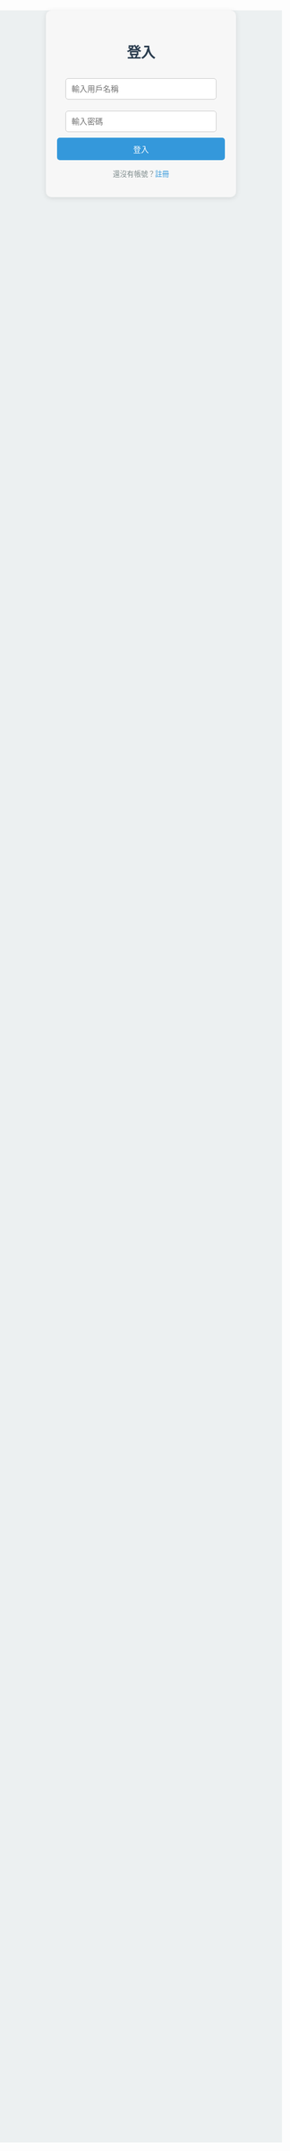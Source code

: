 <!DOCTYPE html>
<html lang="en">
<head>
<meta charset="UTF-8">
<meta name="viewport" content="width=device-width, initial-scale=1.0">
<title>學習討論平台</title>
<style>
/* 全局樣式 */
body {
font-family: Arial, sans-serif;
margin: 0;
padding: 0;
background-color: #ecf0f1;
}
h1, h2, h3 {
color: #2c3e50;
}
a {
text-decoration: none;
}
button {
padding: 10px 20px;
background-color: #3498db;
color: white;
border: none;
border-radius: 5px;
cursor: pointer;
}
button:hover {
background-color: #2980b9;
}
.container {
max-width: 900px;
margin: 30px auto;
padding: 20px;
background: white;
border-radius: 10px;
box-shadow: 0 2px 10px rgba(0, 0, 0, 0.1);
}
.navbar {
background-color: #2c3e50;
color: white;
padding: 15px;
display: flex;
justify-content: space-between;
position: sticky;
top: 0;
z-index: 1000;
}
.navbar a {
color: white;
padding: 10px 15px;
border-radius: 5px;
}
.navbar a:hover {
background-color: #34495e;
}
.auth-container {
width: 300px;
margin: 100px auto;
padding: 20px;
background: #f7f7f7;
border-radius: 10px;
box-shadow: 0 2px 10px rgba(0, 0, 0, 0.1);
text-align: center;
}
.auth-container h1 {
font-size: 1.8em;
margin-bottom: 20px;
color: #2c3e50;
}
.auth-container form input {
width: 90%;
margin: 10px 0;
padding: 10px;
border: 1px solid #ccc;
border-radius: 5px;
font-size: 1em;
}
.auth-container form button {
width: 100%;
padding: 10px;
font-size: 1em;
background: #3498db;
color: white;
border: none;
border-radius: 5px;
cursor: pointer;
}
.auth-container form button:hover {
background: #2980b9;
}
.auth-container p {
margin-top: 10px;
font-size: 0.9em;
color: #7f8c8d;
}
.auth-container a {
color: #3498db;
text-decoration: none;
}
.auth-container a:hover {
text-decoration: underline;
}
.threads {
margin-top: 20px;
}
.thread {
margin-bottom: 30px;
background: #ffffff;
padding: 15px;
border-radius: 10px;
box-shadow: 0 2px 5px rgba(0, 0, 0, 0.1);
}
.thread h3 {
margin-bottom: 15px;
font-size: 1.4em;
}
textarea {
width: 100%;
margin: 10px 0;
padding: 10px;
border: 1px solid #ccc;
border-radius: 5px;
font-size: 1em;
}
.comment {
background: #f7f7f7;
padding: 10px;
border-radius: 5px;
margin-bottom: 10px;
border: 1px solid #ddd;
word-wrap: break-word;
}
.actions {
margin-top: 10px;
display: flex;
justify-content: space-between;
max-width: 250px;
}
.actions button {
font-size: 0.8em;
padding: 5px 10px;
border: 1px solid #ccc;
border-radius: 5px;
background-color: white;
color: #3498db;
cursor: pointer;
}
.actions button:hover {
background-color: #ecf0f1;
}
.search-container {
margin-bottom: 20px;
}
.search-container input {
width: calc(100% - 40px);
padding: 10px;
border: 1px solid #ccc;
border-radius: 5px;
}
.search-container button {
margin-left: 5px;
}
</style>
</head>
<body>
<!-- 導航欄 -->
<div class="navbar" id="navbar" style="display: none;">
<div>
 <a href="#" onclick="showDiscussion('chinese')">國文</a>
 <a href="#" onclick="showDiscussion('english')">英文</a>
 <a href="#" onclick="showDiscussion('math')">數學</a>
 <a href="#" onclick="showDiscussion('chemistry')">化學</a>
 <a href="#" onclick="showDiscussion('physics')">物理</a>
 <a href="#" onclick="showDiscussion('geography')">地理</a>
 <a href="#" onclick="showDiscussion('history')">歷史</a>
</div>
</div>

<!-- 登入頁面 -->
<div class="auth-container" id="login-container">
<h1>登入</h1>
<form onsubmit="handleLogin(event)">
 <input type="text" id="username" placeholder="輸入用戶名稱" required>
 <input type="password" id="password" placeholder="輸入密碼" required>
 <button type="submit">登入</button>
</form>
<p>還沒有帳號？<a href="#" onclick="switchToRegister()">註冊</a></p>
</div>

<!-- 註冊頁面 -->
<div class="auth-container" id="register-container" style="display: none;">
<h1>註冊</h1>
<form onsubmit="handleRegister(event)">
 <input type="text" id="new-username" placeholder="輸入用戶名稱" required>
 <input type="password" id="new-password" placeholder="輸入密碼" required>
 <button type="submit">註冊</button>
</form>
<p>已經有帳號了？<a href="#" onclick="switchToLogin()">登入</a></p>
</div>

<!-- 討論區 -->
<div class="container" id="discussion-container" style="display: none;">
<div id="chinese" class="discussion">
 <h2>國文討論區</h2>
 <input type="text" placeholder="搜尋討論串" oninput="searchThreads('chinese', this.value)" />
 <button type="button" onclick="createNewThread('chinese')">新增討論串</button>
 <div id="chinese-threads" class="threads"></div>
</div>
<div id="english" class="discussion" style="display: none;">
 <h2>英文討論區</h2>
 <input type="text" placeholder="搜尋討論串" oninput="searchThreads('english', this.value)" />
 <button type="button" onclick="createNewThread('math')">新增討論串</button>
 <div id="english-threads" class="threads"></div>
</div>
<div id="math" class="discussion" style="display: none;">
 <h2>數學討論區</h2>
 <input type="text" placeholder="搜尋討論串" oninput="searchThreads('math', this.value)" />
 <button type="button" onclick="createNewThread('math')">新增討論串</button>
 <div id="math-threads" class="threads"></div>
</div>
<div id="chemistry" class="discussion" style="display: none;">
 <h2>化學討論區</h2>
 <input type="text" placeholder="搜尋討論串" oninput="searchThreads('chemistry', this.value)" />
 <button type="button" onclick="createNewThread('chemistry')">新增討論串</button>
 <div id="chemistry-threads" class="threads"></div>
</div>
<div id="physics" class="discussion" style="display: none;">
 <h2>物理討論區</h2>
 <input type="text" placeholder="搜尋討論串" oninput="searchThreads('physics', this.value)" />
 <button type="button" onclick="createNewThread('physics')">新增討論串</button>
 <div id="physics-threads" class="threads"></div>
</div>
<div id="geography" class="discussion" style="display: none;">
 <h2>地理討論區</h2>
 <input type="text" placeholder="搜尋討論串" oninput="searchThreads('geography', this.value)" />
 <button type="button" onclick="createNewThread('geography')">新增討論串</button>
 <div id="geography-threads" class="threads"></div>
</div>
<div id="history" class="discussion" style="display: none;">
 <h2>歷史討論區</h2>
 <input type="text" placeholder="搜尋討論串" oninput="searchThreads('history', this.value)" />
 <button type="button" onclick="createNewThread('history')">新增討論串</button>
 <div id="history-threads" class="threads"></div>
</div>
<!-- 圖片上傳表單 -->
<form id="uploadForm" enctype="multipart/form-data">
<label for="imageUpload">選擇圖片上傳：</label>
<input type="file" id="imageUpload" name="image" accept="image/*" required />
<button type="submit">上傳圖片</button>
</form>

<!-- 用於顯示已上傳的圖片 -->
<div id="uploadedImages"></div>
</div>

<script>
function showDiscussion(subject) {
// 隱藏所有討論區
const discussions = document.querySelectorAll('.discussion');
discussions.forEach(discussion => discussion.style.display = 'none');

// 顯示選中的討論區
const selectedDiscussion = document.getElementById(subject);
selectedDiscussion.style.display = 'block';

// 從後端獲取該主題的討論串資料
fetch(`/threads/${subject}`)
.then(response => response.json())
.then(data => {
const threadContainer = document.getElementById(`${subject}-threads`);
threadContainer.innerHTML = ''; // 清空原有內容
data.forEach(thread => {
const threadElement = document.createElement('div');
threadElement.classList.add('thread');
threadElement.innerHTML = `
         <h3>${thread.title}</h3>
         <textarea placeholder="新增留言"></textarea>
         <button onclick="addComment(this)">提交留言</button>
         <div class="comments"></div>
       `;
threadContainer.appendChild(threadElement);
});
});
}
const users = [];
let currentUser = null;

// 切換註冊與登入
function switchToRegister() {
document.getElementById('login-container').style.display = 'none';
document.getElementById('register-container').style.display = 'block';
}

function switchToLogin() {
document.getElementById('login-container').style.display = 'block';
document.getElementById('register-container').style.display = 'none';
}

function handleRegister(event) {
event.preventDefault();
const username = document.getElementById('new-username').value.trim();
const password = document.getElementById('new-password').value;

// 取得現有使用者資料
const users = JSON.parse(localStorage.getItem('users')) || [];
if (users.some(user => user.username === username)) {
alert('用戶名稱已被註冊');
return;
}

// 新增使用者到 localStorage
users.push({ username, password });
localStorage.setItem('users', JSON.stringify(users));
alert('註冊成功，請登入');
switchToLogin();
}

function handleLogin(event) {
event.preventDefault();
const username = document.getElementById('username').value.trim();
const password = document.getElementById('password').value;

// 從 localStorage 取出使用者資料
const users = JSON.parse(localStorage.getItem('users')) || [];
const user = users.find(user => user.username === username && user.password === password);

if (user) {
alert('登入成功');
currentUser = user.username;
document.getElementById('login-container').style.display = 'none';
document.getElementById('discussion-container').style.display = 'block';
document.getElementById('navbar').style.display = 'flex';
} else {
alert('用戶名稱或密碼錯誤');
}
}

function logout() {
currentUser = null;
alert('已登出');
document.getElementById('discussion-container').style.display = 'none';
document.getElementById('login-container').style.display = 'block';
document.getElementById('navbar').style.display = 'none';
}

function showDiscussion(subject) {
const discussions = document.querySelectorAll('.discussion');
discussions.forEach(discussion => discussion.style.display = 'none');
document.getElementById(subject).style.display = 'block';
}

function createNewThread(subject) {
const title = prompt("請輸入討論串標題：");
if (title) {
// 獲取已存在的討論串，若無則初始化
const storedThreads = JSON.parse(localStorage.getItem(`${subject}-threads`)) || [];

// 新增討論串資料
const thread = { title, comments: [] };
storedThreads.push(thread);

// 存回 localStorage
localStorage.setItem(`${subject}-threads`, JSON.stringify(storedThreads));

// 更新 UI
loadThreads(subject);
}
}

function loadThreads(subject) {
  const threadContainer = document.getElementById(`${subject}-threads`);
  threadContainer.innerHTML = ""; // 清空現有 DOM

  // 從 localStorage 加載討論串資料
  const storedThreads = JSON.parse(localStorage.getItem(`${subject}-threads`)) || [];

  // 更新 UI
  storedThreads.forEach((thread, index) => {
    const threadElement = document.createElement("div");
    threadElement.classList.add("thread");
    threadElement.innerHTML = `
      <h3>${thread.title}</h3>
      <button onclick="editThread('${subject}', ${index})">編輯標題</button>
      <button onclick="deleteThread('${subject}', ${index})">刪除討論串</button>
      <textarea placeholder="新增留言"></textarea>
      <button onclick="addComment(this, '${subject}', ${index})">提交留言</button>
      <div class="comments"></div>
    `;

    // 加載留言與回覆
    const commentsContainer = threadElement.querySelector(".comments");
    thread.comments.forEach((comment, commentIndex) => {
      const commentElement = document.createElement("div");
      commentElement.classList.add("comment");
      commentElement.innerHTML = `
        <p><strong>${comment.user}:</strong> ${comment.content}</p>
        <div class="actions">
          <button onclick="replyToComment(this, '${subject}', ${index}, ${commentIndex})">回覆</button>
          <button onclick="editComment(this, '${subject}', ${index}, ${commentIndex})">編輯</button>
          <button onclick="deleteComment(this, '${subject}', ${index}, ${commentIndex})">刪除</button>
        </div>
        <div class="replies"></div>
      `;

      // 加載回覆
      const repliesContainer = commentElement.querySelector(".replies");
      comment.replies?.forEach(reply => {
        const replyElement = document.createElement("div");
        replyElement.classList.add("comment");
        replyElement.innerHTML = `
          <p><strong>${reply.user}:</strong> ${reply.content}</p>
        `;
        repliesContainer.appendChild(replyElement);
      });

      commentsContainer.appendChild(commentElement);
    });

    threadContainer.appendChild(threadElement);
  });
}

// 頁面載入時自動加載討論串
document.addEventListener("DOMContentLoaded", () => {
  const subjects = ["chinese", "english", "math", "chemistry", "physics", "geography", "history"];
  subjects.forEach(subject => loadThreads(subject));
});

function addComment(buttonElement) {
const commentText = buttonElement.previousElementSibling.value;
const commentContainer = buttonElement.nextElementSibling;

if (commentText) {
const comment = document.createElement("div");
comment.classList.add("comment");
comment.innerHTML = `
     <p><strong>${currentUser}:</strong> ${commentText}</p>
     <div class="actions">
       <button onclick="replyToComment(this)">回覆</button>
       <button onclick="editComment(this)">編輯</button>
       <button onclick="deleteComment(this)">刪除</button>
     </div>
     <div class="replies"></div>
   `;
commentContainer.appendChild(comment);
buttonElement.previousElementSibling.value = "";

// 儲存留言到 localStorage
const subject = commentContainer.closest(".discussion").id; // 獲取目前討論區 ID
const storedComments = JSON.parse(localStorage.getItem(subject)) || [];
storedComments.push({
user: currentUser,
content: commentText,
replies: []
});
localStorage.setItem(subject, JSON.stringify(storedComments));
}
}
    //圖片上傳
    document.getElementById("uploadForm").addEventListener("submit", async (event) => {
      event.preventDefault(); // 防止表單默認提交行為

      const fileInput = document.getElementById("imageUpload");
      const file = fileInput.files[0];

      if (!file) {
        alert("請選擇一張圖片！");
        return;
      }

      const formData = new FormData();
      formData.append("image", file);

      try {
        const response = await fetch("/upload", {
          method: "POST",
          body: formData,
        });

        if (response.ok) {
          const result = await response.json();
          displayUploadedImages(result.imageUrl); // 顯示圖片
        } else {
          alert("圖片上傳失敗！");
        }
      } catch (error) {
        console.error("上傳錯誤：", error);
        alert("發生錯誤，請稍後再試！");
      }
    });

    function displayUploadedImages(imageUrl) {
      const imageContainer = document.getElementById("uploadedImages");
      const img = document.createElement("img");
      img.src = imageUrl;
      img.alt = "已上傳圖片";
      img.style.width = "200px";
      imageContainer.appendChild(img);
    }
function loadComments(subject) {
const threadContainer = document.getElementById(`${subject}-threads`);
threadContainer.innerHTML = ""; // 清空原有內容

const storedComments = JSON.parse(localStorage.getItem(subject)) || [];
storedComments.forEach((comment) => {
const commentElement = document.createElement("div");
commentElement.classList.add("comment");
commentElement.innerHTML = `
     <p><strong>${comment.user}:</strong> ${comment.content}</p>
     <div class="actions">
       <button onclick="replyToComment(this)">回覆</button>
       <button onclick="editComment(this)">編輯</button>
       <button onclick="deleteComment(this)">刪除</button>
     </div>
     <div class="replies"></div>
   `;
threadContainer.appendChild(commentElement);
});
}
    
//編輯討論串
function editThread(subject, index) {
const newTitle = prompt("請輸入新的討論串標題：");
if (newTitle) {
const storedThreads = JSON.parse(localStorage.getItem(`${subject}-threads`));
storedThreads[index].title = newTitle;
localStorage.setItem(`${subject}-threads`, JSON.stringify(storedThreads));
loadThreads(subject);
}
}
//刪除討論串
function deleteThread(subject, index) {
if (confirm("確定要刪除此討論串嗎？")) {
const storedThreads = JSON.parse(localStorage.getItem(`${subject}-threads`));
storedThreads.splice(index, 1);
localStorage.setItem(`${subject}-threads`, JSON.stringify(storedThreads));
loadThreads(subject);
}
}

// 頁面載入時調用
document.addEventListener("DOMContentLoaded", () => {
const subjects = ["chinese", "english", "math", "chemistry", "physics", "geography", "history"];
subjects.forEach((subject) => loadComments(subject));
});

function replyToComment(buttonElement, subject, threadIndex, commentIndex) {
  const replyText = prompt("請輸入回覆內容：");
  if (replyText) {
    const replyContainer = buttonElement.parentElement.nextElementSibling;

    // 從 localStorage 讀取討論串資料
    const storedThreads = JSON.parse(localStorage.getItem(`${subject}-threads`)) || [];
    const targetThread = storedThreads[threadIndex];

    // 確保目標討論串的留言資料結構存在
    if (!targetThread.comments[commentIndex].replies) {
      targetThread.comments[commentIndex].replies = [];
    }

    // 新增回覆
    targetThread.comments[commentIndex].replies.push({
      user: currentUser,
      content: replyText
    });

    // 更新 localStorage
    localStorage.setItem(`${subject}-threads`, JSON.stringify(storedThreads));

    // 在頁面上新增回覆
    const reply = document.createElement("div");
    reply.classList.add("comment");
    reply.innerHTML = `
      <p><strong>${currentUser}:</strong> ${replyText}</p>
      <div class="actions">
        <button onclick="replyToComment(this, '${subject}', ${threadIndex}, ${commentIndex})">回覆</button>
        <button onclick="editComment(this, '${subject}', ${threadIndex}, ${commentIndex})">編輯</button>
        <button onclick="deleteComment(this, '${subject}', ${threadIndex}, ${commentIndex})">刪除</button>
      </div>
    `;
    replyContainer.appendChild(reply);
  }
}

function editComment(buttonElement, subject, threadIndex, commentIndex) {
  const comment = buttonElement.parentElement.previousElementSibling;
  const newCommentText = prompt("請編輯留言內容：", comment.innerText);
  if (newCommentText) {
    comment.innerHTML = `<strong>${currentUser}:</strong> ${newCommentText}`;

    // 從 localStorage 讀取討論串資料
    const storedThreads = JSON.parse(localStorage.getItem(`${subject}-threads`)) || [];
    const targetThread = storedThreads[threadIndex];
    targetThread.comments[commentIndex].content = newCommentText;

    // 更新 localStorage
    localStorage.setItem(`${subject}-threads`, JSON.stringify(storedThreads));
  }
}

function deleteComment(buttonElement, subject, threadIndex, commentIndex) {
  if (confirm("確定要刪除此留言嗎？")) {
    const comment = buttonElement.parentElement.parentElement;
    comment.remove();

    // 從 localStorage 讀取討論串資料
    const storedThreads = JSON.parse(localStorage.getItem(`${subject}-threads`)) || [];
    const targetThread = storedThreads[threadIndex];
    targetThread.comments.splice(commentIndex, 1);

    // 更新 localStorage
    localStorage.setItem(`${subject}-threads`, JSON.stringify(storedThreads));
  }
}

function searchThreads(subject, query) {
const threads = document.querySelectorAll(`#${subject}-threads .thread`);
threads.forEach(thread => {
const title = thread.querySelector('h3').innerText;
thread.style.display = title.includes(query) ? 'block' : 'none';
});
}
</script>
</body>
</html>
